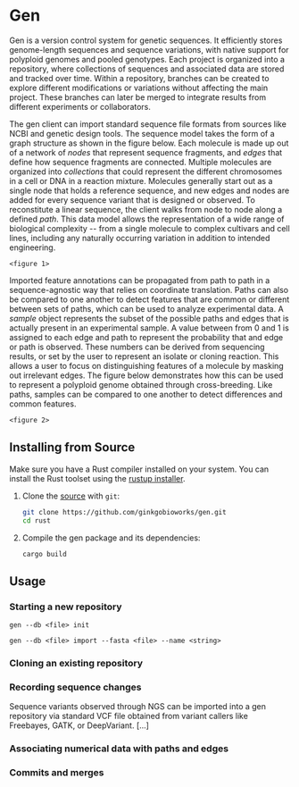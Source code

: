 # Gen
Gen is a version control system for genetic sequences. It efficiently stores genome-length sequences and sequence
variations, with native support for polyploid genomes and pooled genotypes. Each project is organized into a repository,
where collections of sequences and associated data are stored and tracked over time. Within a repository, branches can
be created to explore different modifications or variations without affecting the main project. These branches can later
be merged to integrate results from different experiments or collaborators.

The gen client can import standard sequence file formats from sources like NCBI and genetic design tools. The sequence
model takes the form of a graph structure as shown in the figure below. Each molecule is made up out of a network of
_nodes_ that represent sequence fragments, and _edges_ that define how sequence fragments are connected. Multiple
molecules are organized into _collections_ that could represent the different chromosomes in a cell or DNA in a reaction
mixture. Molecules generally start out as a single node that holds a reference sequence, and new edges and nodes are
added for every sequence variant that is designed or observed. To reconstitute a linear sequence, the client walks from
node to node along a defined _path_. This data model allows the representation of a wide range of biological complexity
-- from a single molecule to complex cultivars and cell lines, including any naturally occurring variation in addition
to intended engineering.

`<figure 1>`

Imported feature annotations can be propagated from path to path in a sequence-agnostic way that relies on coordinate
translation. Paths can also be compared to one another to detect features that are common or different between sets of
paths, which can be used to analyze experimental data. A _sample_ object represents the subset of the possible paths and
edges that is actually present in an experimental sample. A value between from 0 and 1 is assigned to each edge and path
to represent the probability that and edge or path is observed. These numbers can be derived from sequencing results, or
set by the user to represent an isolate or cloning reaction. This allows a user to focus on distinguishing features of a
molecule by masking out irrelevant edges. The figure below demonstrates how this can be used to represent a polyploid
genome obtained through cross-breeding. Like paths, samples can be compared to one another to detect differences and
common features.

`<figure 2>`

## Installing from Source
Make sure you have a Rust compiler installed on your system. You can install the Rust toolset using the [rustup installer](https://rustup.rs/).


1. Clone the [source](https://github.com/ginkgobioworks/gen) with `git`:

   ```sh
   git clone https://github.com/ginkgobioworks/gen.git
   cd rust
   ```

2. Compile the gen package and its dependencies:

    ```
    cargo build
    ```

## Usage

### Starting a new repository
`gen --db <file> init`

<!-- Importing sequence files into a collection -->

`gen --db <file> import --fasta <file> --name <string>`

### Cloning an existing repository
<!-- -Exporting sequence files and slices -->
<!-- -Shallow checkout -->
<!-- -Exploring a repository: listing collections, samples, paths (molecules) -->
<!-- -Translating coordinates between paths -->

### Recording sequence changes
<!-- From a VCF file -->
Sequence variants observed through NGS can be imported into a gen repository via standard VCF file obtained from variant callers like Freebayes, GATK, or DeepVariant. [...]
<!-- -From a sequence file that was edited externally -->

<!-- -From the gen command line -->

<!--

Inserting one or more genetic parts at a specific locus can be done using the `gen update <location> <sequence>` command. The location parameter is given as the combination of a path (molecule) identifier and a numerical coordinate referenced to that path, separated by a colon. If the option `--propagate` is used, all other paths that include the location will be updated as well. By default the molecule itself is changed, but by using the option `--new` new molecules are created and their path IDs are returned to the user. Multiple inserts can be specified using the `--fasta <file>` argument. In this case new path IDs are always returned to the user, but unless the option `--new` is given the original path is removed.

To insert multiple parts successively in the same location, use the option `--combinatorial <file>` with a CSV file where each column represents a slot within the target position, and the rows list which parts can be introduced in that slot, as specified by their identifiers from the fasta file. By default a full factorial design will be generated, but the option `--associations <file>` allows you to restrict the experimental design to the combinations listed as individual rows, with columns still corresponding to the same slots. Columns that are left empty are treated as being full factorial. The option `--anti-associations <file>` provides the inverse functionality: a similar csv file is provided, but each row represents genetic that should not occur together as combinations.

-->

### Associating numerical data with paths and edges
<!-- -From CSV referencing named paths -->

<!-- -From mapped sequencing reads -->

### Commits and merges
<!-- -Local only for now -->







